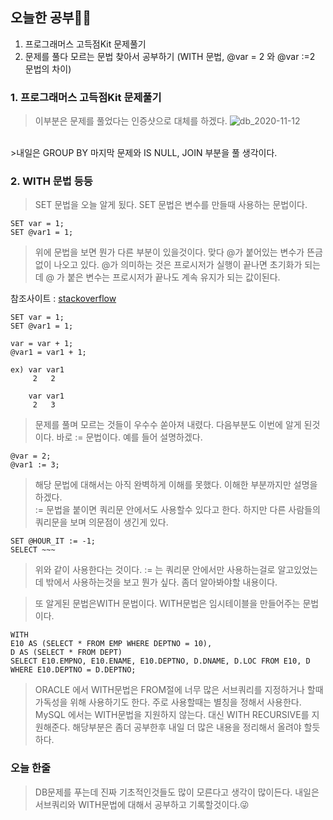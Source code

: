 ## 오늘한 공부🙆‍♂

1. 프로그래머스 고득점Kit 문제풀기
2. 문제를 풀다 모르는 문법 찾아서 공부하기 (WITH 문법, @var = 2 와 @var :=2 문법의 차이)

### 1. 프로그래머스 고득점Kit 문제풀기
>이부분은 문제를 풀었다는 인증샷으로 대체를 하겠다.
![db_2020-11-12](https://user-images.githubusercontent.com/51444580/98896515-6f1d3900-24ec-11eb-9b0f-732a956d0cb8.PNG)
<br/>
>내일은 GROUP BY 마지막 문제와 IS NULL, JOIN 부분을 풀 생각이다.

### 2. WITH 문법 등등
>SET 문법을 오늘 알게 됬다. SET 문법은 변수를 만들때 사용하는 문법이다.
```
SET var = 1;
SET @var1 = 1;
```
>위에 문법을 보면 뭔가 다른 부분이 있을것이다. 맞다 @가 붙어있는 변수가 뜬금없이 나오고 있다.
>@가 의미하는 것은 프로시저가 실행이 끝나면 초기화가 되는데 @ 가 붙은 변수는 프로시저가 끝나도 계속 유지가 되는 값이된다. 

참조사이트 : [stackoverflow](https://stackoverflow.com/questions/1009954/mysql-variable-vs-variable-whats-the-difference)
```
SET var = 1;
SET @var1 = 1;

var = var + 1;
@var1 = var1 + 1;

ex) var var1
     2   2
     
    var var1
     2   3
```
>문제를 풀며 모르는 것들이 우수수 쏟아져 내렸다. 다음부분도 이번에 알게 된것이다. 바로 := 문법이다. 예를 들어 설명하겠다.
```
@var = 2;
@var1 := 3;
```
>해당 문법에 대해서는 아직 완벽하게 이해를 못했다. 이해한 부분까지만 설명을 하겠다.<br/>
>:= 문법을 붙이면 쿼리문 안에서도 사용할수 있다고 한다. 하지만 다른 사람들의 쿼리문을 보며 의문점이 생긴게 있다.
```
SET @HOUR_IT := -1;
SELECT ~~~
```
>위와 같이 사용한다는 것이다. := 는 쿼리문 안에서만 사용하는걸로 알고있었는데 밖에서 사용하는것을 보고 뭔가 싶다. 좀더 알아봐야할 내용이다.

>또 알게된 문법은WITH 문법이다. WITH문법은 임시테이블을 만들어주는 문법이다.<br>
```
WITH
E10 AS (SELECT * FROM EMP WHERE DEPTNO = 10),
D AS (SELECT * FROM DEPT)
SELECT E10.EMPNO, E10.ENAME, E10.DEPTNO, D.DNAME, D.LOC FROM E10, D WHERE E10.DEPTNO = D.DEPTNO;
```
>ORACLE 에서 WITH문법은 FROM절에 너무 많은 서브쿼리를 지정하거나 할때 가독성을 위해 사용하기도 한다. 주로 사용할때는 별칭을 정해서 사용한다.
>MySQL 에서는 WITH문법을 지원하지 않는다. 대신 WITH RECURSIVE를 지원해준다. 해당부분은 좀더 공부한후 내일 더 많은 내용을 정리해서 올려야 할듯하다.

### 오늘 한줄
>DB문제를 푸는데 진짜 기초적인것들도 많이 모른다고 생각이 많이든다. 내일은 서브쿼리와 WITH문법에 대해서 공부하고 기록할것이다.😜

